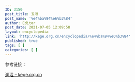 ```yaml
---
ID: 3150
post_title: 五泄
post_name: '%e4%ba%94%e6%b3%84'
author: Editor
post_date: 2021-07-05 12:09:58
layout: encyclopedia
link: 'http://kege.org.cn/encyclopedia/%e4%ba%94%e6%b3%84'
published: true
tags: [ ]
categories: [ ]
---
```

参考链接：

<a href="http://kege.org.cn/encyclopedia/%e6%b4%9e%e6%b3%84">洞泄 – kege.org.cn</a>